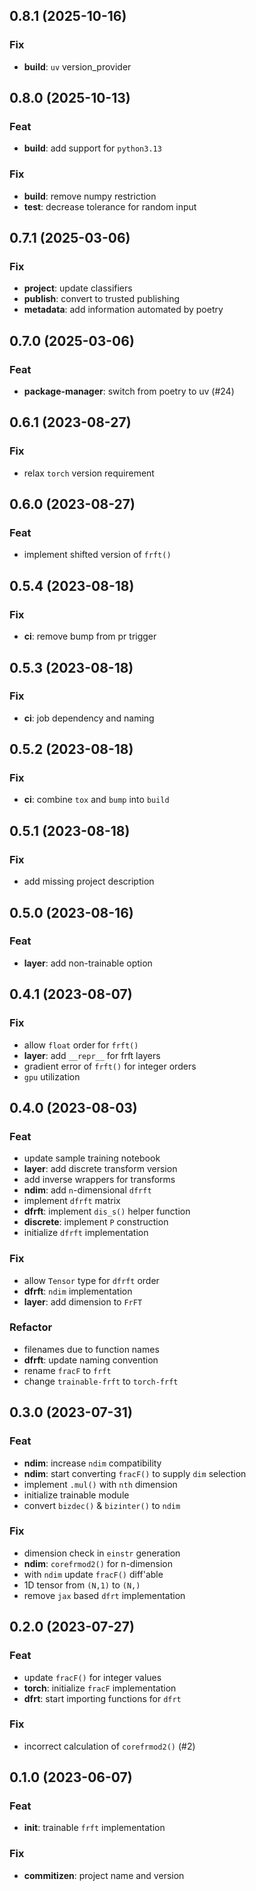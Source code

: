 ## 0.8.1 (2025-10-16)

### Fix

- **build**: `uv` version_provider

## 0.8.0 (2025-10-13)

### Feat

- **build**: add support for `python3.13`

### Fix

- **build**: remove numpy restriction
- **test**: decrease tolerance for random input

## 0.7.1 (2025-03-06)

### Fix

- **project**: update classifiers
- **publish**: convert to trusted publishing
- **metadata**: add information automated by poetry

## 0.7.0 (2025-03-06)

### Feat

- **package-manager**: switch from poetry to uv (#24)

## 0.6.1 (2023-08-27)

### Fix

- relax `torch` version requirement

## 0.6.0 (2023-08-27)

### Feat

- implement shifted version of `frft()`

## 0.5.4 (2023-08-18)

### Fix

- **ci**: remove bump from pr trigger

## 0.5.3 (2023-08-18)

### Fix

- **ci**: job dependency and naming

## 0.5.2 (2023-08-18)

### Fix

- **ci**: combine `tox` and `bump` into `build`

## 0.5.1 (2023-08-18)

### Fix

- add missing project description

## 0.5.0 (2023-08-16)

### Feat

- **layer**: add non-trainable option

## 0.4.1 (2023-08-07)

### Fix

- allow `float` order for `frft()`
- **layer**: add `__repr__` for frft layers
- gradient error of `frft()` for integer orders
- `gpu` utilization

## 0.4.0 (2023-08-03)

### Feat

- update sample training notebook
- **layer**: add discrete transform version
- add inverse wrappers for transforms
- **ndim**: add `n`-dimensional `dfrft`
- implement `dfrft` matrix
- **dfrft**: implement `dis_s()` helper function
- **discrete**: implement `P` construction
- initialize `dfrft` implementation

### Fix

- allow `Tensor` type for `dfrft` order
- **dfrft**: `ndim` implementation
- **layer**: add dimension to `FrFT`

### Refactor

- filenames due to function names
- **dfrft**: update naming convention
- rename `fracF` to `frft`
- change `trainable-frft` to `torch-frft`

## 0.3.0 (2023-07-31)

### Feat

- **ndim**: increase `ndim` compatibility
- **ndim**: start converting `fracF()` to supply `dim` selection
- implement `.mul()` with `nth` dimension
- initialize trainable module
- convert `bizdec()` & `bizinter()` to `ndim`

### Fix

- dimension check in `einstr` generation
- **ndim**: `corefrmod2()` for n-dimension
- with `ndim` update `fracF()` diff'able
- 1D tensor from `(N,1)` to `(N,)`
- remove `jax` based `dfrt` implementation

## 0.2.0 (2023-07-27)

### Feat

- update `fracF()` for integer values
- **torch**: initialize `fracF` implementation
- **dfrt**: start importing functions for `dfrt`

### Fix

- incorrect calculation of `corefrmod2()` (#2)

## 0.1.0 (2023-06-07)

### Feat

- **init**: trainable `frft` implementation

### Fix

- **commitizen**: project name and version
